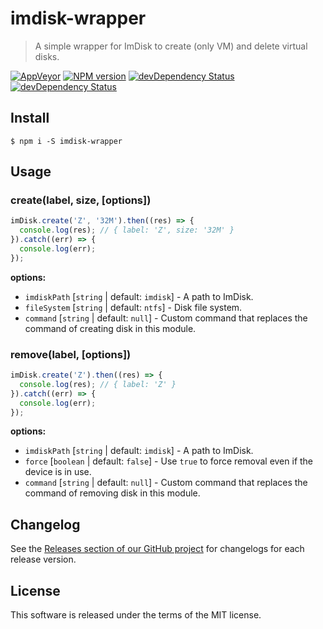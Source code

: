 # imdisk-wrapper

> A simple wrapper for ImDisk to create (only VM) and delete virtual disks.

[![AppVeyor](https://ci.appveyor.com/api/projects/status/b707ardgrdf0lwa3?svg=true)](https://ci.appveyor.com/project/mrmlnc/imdisk-wrapper)
[![NPM version](https://img.shields.io/npm/v/imdisk-wrapper.svg?style=flat-square)](https://www.npmjs.com/package/imdisk-wrapper)
[![devDependency Status](https://img.shields.io/david/mrmlnc/imdisk-wrapper.svg?style=flat-square)](https://david-dm.org/mrmlnc/imdisk-wrapper#info=dependencies)
[![devDependency Status](https://img.shields.io/david/dev/mrmlnc/imdisk-wrapper.svg?style=flat-square)](https://david-dm.org/mrmlnc/imdisk-wrapper#info=devDependencies)

## Install

```shell
$ npm i -S imdisk-wrapper
```

## Usage

### create(label, size, [options])

```js
imDisk.create('Z', '32M').then((res) => {
  console.log(res); // { label: 'Z', size: '32M' }
}).catch((err) => {
  console.log(err);
});
```

**options:**

  * `imdiskPath` [`string` | default: `imdisk`] - A path to ImDisk.
  * `fileSystem` [`string` | default: `ntfs`] - Disk file system.
  * `command` [`string` | default: `null`] - Custom command that replaces the command of creating disk in this module.

### remove(label, [options])

```js
imDisk.create('Z').then((res) => {
  console.log(res); // { label: 'Z' }
}).catch((err) => {
  console.log(err);
});
```

**options:**

  * `imdiskPath` [`string` | default: `imdisk`] - A path to ImDisk.
  * `force` [`boolean` | default: `false`] -  Use `true` to force removal even if the device is in use.
  * `command` [`string` | default: `null`] - Custom command that replaces the command of removing disk in this module.

## Changelog

See the [Releases section of our GitHub project](https://github.com/mrmlnc/imdisk-wrapper/releases) for changelogs for each release version.

## License

This software is released under the terms of the MIT license.
